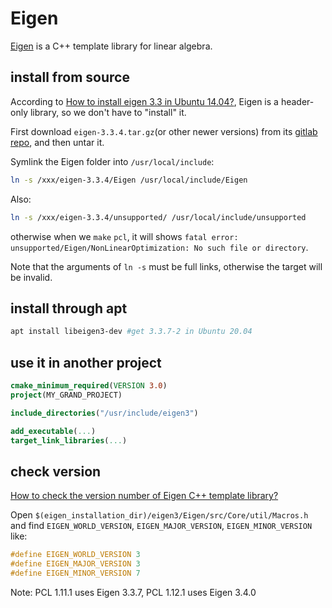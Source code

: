 # Eigen
[Eigen](https://eigen.tuxfamily.org/dox/GettingStarted.html) is a C++ template library for linear algebra.

## install from source
According to [How to install eigen 3.3 in Ubuntu 14.04?](https://askubuntu.com/questions/860207/how-to-install-eigen-3-3-in-ubuntu-14-04), Eigen is a header-only library, so we don't have to "install" it.

First download `eigen-3.3.4.tar.gz`(or other newer versions) from its [gitlab repo](https://gitlab.com/libeigen/eigen/-/tree/3.3.4), and then untar it.

Symlink the Eigen folder into `/usr/local/include`:

```sh
ln -s /xxx/eigen-3.3.4/Eigen /usr/local/include/Eigen
```

Also:

```sh
ln -s /xxx/eigen-3.3.4/unsupported/ /usr/local/include/unsupported
```
otherwise when we `make` `pcl`, it will shows `fatal error: unsupported/Eigen/NonLinearOptimization: No such file or directory`.

Note that the arguments of `ln -s` must be full links, otherwise the target will be invalid.

## install through apt
```sh
apt install libeigen3-dev #get 3.3.7-2 in Ubuntu 20.04
```

## use it in another project

```cmake
cmake_minimum_required(VERSION 3.0)
project(MY_GRAND_PROJECT)

include_directories("/usr/include/eigen3")

add_executable(...)
target_link_libraries(...) 
```

## check version
[How to check the version number of Eigen C++ template library?](https://stackoverflow.com/questions/21497064/how-to-check-the-version-number-of-eigen-c-template-library)

Open `$(eigen_installation_dir)/eigen3/Eigen/src/Core/util/Macros.h` and find `EIGEN_WORLD_VERSION`, `EIGEN_MAJOR_VERSION`, `EIGEN_MINOR_VERSION` like:

```cpp
#define EIGEN_WORLD_VERSION 3
#define EIGEN_MAJOR_VERSION 3
#define EIGEN_MINOR_VERSION 7
```

Note: PCL 1.11.1 uses Eigen 3.3.7, PCL 1.12.1 uses Eigen 3.4.0
